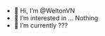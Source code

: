 - 👋 Hi, I’m @WeltonVN
- 👀 I’m interested in ... Nothing
- 🌱 I’m currently ???

<!---
WeltonVN/WeltonVN is a ✨ special ✨ repository because its `README.md` (this file) appears on your GitHub profile.
You can click the Preview link to take a look at your changes.
--->
